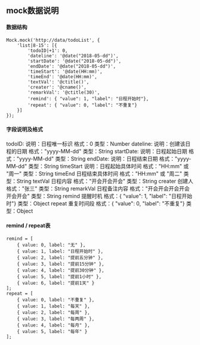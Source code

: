 ## mock数据说明

#### 数据结构
```
Mock.mock('http://data/todoList', {
    'list|8-15': [{
        'todoID|+1': 0, 
        'dateline': '@date("2018-05-dd")', 
        'startDate': '@date("2018-05-dd")',
        'endDate': '@date("2018-05-dd")', 
        'timeStart': '@date(HH:mm)', 
        'timeEnd': '@date(HH:mm)', 
        'textVal': '@ctitle()', 
        'creater': '@cname()', 
        'remarkVal': '@ctitle(30)', 
        'remind': { "value": 1, "label": "日程开始时"}, 
        'repeat': { "value": 0, "label": "不重复"} 
    }]
});

```
#### 字段说明及格式

todoID: 
    说明：日程唯一标识
    格式：0
    类型：Number
dateline:
    说明：创建该日程的日期
    格式："yyyy-MM-dd"
    类型：String
startDate:
    说明：日程起始日期
    格式："yyyy-MM-dd"
    类型：String
endDate:
    说明：日程结束日期
    格式："yyyy-MM-dd"
    类型：String
timeStart
    说明：日程起始具体时间
    格式："HH:mm" 或 "周一"
    类型：String
timeEnd
    日程结束具体时间
    格式："HH:mm" 或 "周二"
    类型：String
textVal
    日程内容
    格式："开会开会开会"
    类型：String
creater
    创建人
    格式："张三"
    类型：String
remarkVal
    日程备注内容
    格式："开会开会开会开会开会开会"
    类型：String
remind
    提醒时机
    格式：{ "value": 1, "label": "日程开始时"}
    类型：Object
repeat
    重复时间段
    格式：{ "value": 0, "label": "不重复"} 
    类型：Object

#### remind / repeat表
```
remind = [
    { value: 0, label: "无" },
    { value: 1, label: "日程开始时" },
    { value: 2, label: "提前五分钟" },
    { value: 3, label: "提前15分钟" },
    { value: 4, label: "提前30分钟" },
    { value: 5, label: "提前1小时" },
    { value: 6, label: "提前1天" }
];
repeat = [
    { value: 0, label: "不重复" },
    { value: 1, label: "每天" },
    { value: 2, label: "每周" },
    { value: 3, label: "每两周" },
    { value: 4, label: "每月" },
    { value: 5, label: "每年" }
];

```
